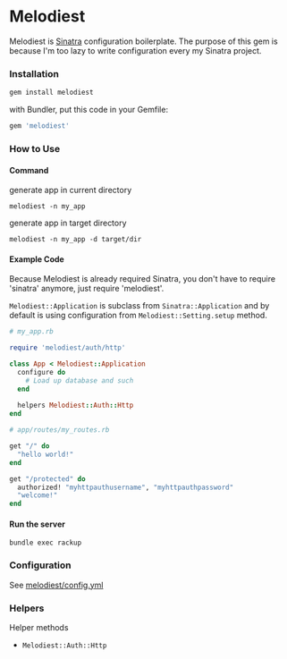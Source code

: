 # Melodiest

Melodiest is [Sinatra](http://www.sinatrarb.com/) configuration boilerplate. The purpose of this gem is because I'm too lazy to write configuration every my Sinatra project.

### Installation


```ruby
gem install melodiest
```

with Bundler, put this code in your Gemfile:

```ruby
gem 'melodiest'
```

### How to Use
#### Command
generate app in current directory
```
melodiest -n my_app
```
generate app in target directory
```
melodiest -n my_app -d target/dir
```

#### Example Code
Because Melodiest is already required Sinatra, you don't have to require 'sinatra' anymore, just require 'melodiest'.

`Melodiest::Application` is subclass from `Sinatra::Application` and by default is using configuration from `Melodiest::Setting.setup` method.


```ruby
# my_app.rb

require 'melodiest/auth/http'

class App < Melodiest::Application
  configure do
    # Load up database and such
  end
  
  helpers Melodiest::Auth::Http
end

# app/routes/my_routes.rb

get "/" do
  "hello world!"
end

get "/protected" do
  authorized! "myhttpauthusername", "myhttpauthpassword"
  "welcome!"
end

```
#### Run the server
```
bundle exec rackup
```


### Configuration

See [melodiest/config.yml](https://github.com/kuntoaji/melodiest/blob/master/lib/melodiest/config.yml)

### Helpers

Helper methods

  * `Melodiest::Auth::Http`
